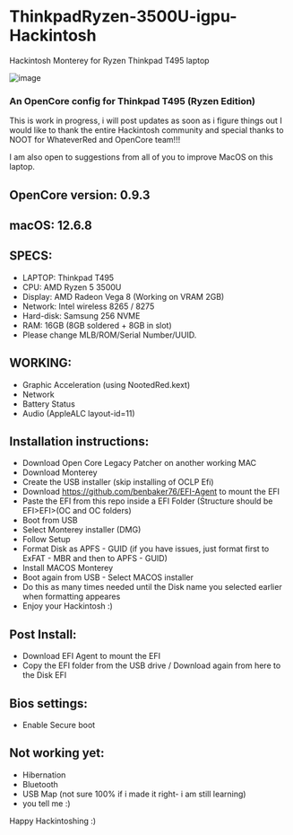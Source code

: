 # ThinkpadRyzen-3500U-igpu-Hackintosh
Hackintosh Monterey for Ryzen Thinkpad T495 laptop

![image](https://github.com/kefrulz/ThinkpadRyzen-3500U-igpu-Hackintosh/assets/9220848/f760539f-fe7f-4be9-85af-c284438a6f6e)


### An OpenCore config for Thinkpad T495 (Ryzen Edition) ###
This is work in progress, i will post updates as soon as i figure things out
I would like to thank the entire Hackintosh community and special thanks to NOOT for WhateverRed and OpenCore team!!!

I am also open to suggestions from all of you to improve MacOS on this laptop.

## OpenCore version: 0.9.3 ##

## macOS: 12.6.8 ##

## SPECS: ##
* LAPTOP: Thinkpad T495
* CPU: AMD Ryzen 5 3500U
* Display: AMD Radeon Vega 8 (Working on VRAM 2GB)
* Network: Intel wireless 8265 / 8275
* Hard-disk: Samsung 256 NVME
* RAM: 16GB (8GB soldered + 8GB in slot)
* Please change MLB/ROM/Serial Number/UUID.

## WORKING: ##
* Graphic Acceleration (using NootedRed.kext)
* Network
* Battery Status
* Audio (AppleALC layout-id=11)

## Installation instructions: ##
* Download Open Core Legacy Patcher on another working MAC
* Download Monterey
* Create the USB installer (skip installing of OCLP Efi)
* Download https://github.com/benbaker76/EFI-Agent to mount the EFI
* Paste the EFI from this repo inside a EFI Folder (Structure should be EFI>EFI>(OC and OC folders)
* Boot from USB
* Select Monterey installer (DMG)
* Follow Setup
* Format Disk as APFS - GUID (if you have issues, just format first to ExFAT - MBR and then to APFS - GUID)
* Install MACOS Monterey
* Boot again from USB - Select MACOS installer
* Do this as many times needed until the Disk name you selected earlier when formatting appeares
* Enjoy your Hackintosh :)

## Post Install: ##
* Download EFI Agent to mount the EFI
* Copy the EFI folder from the USB drive / Download again from here to the Disk EFI


## Bios settings: ##
* Enable Secure boot


## Not working yet: ##
* Hibernation
* Bluetooth
* USB Map (not sure 100% if i made it right- i am still learning)
* you tell me :)

Happy Hackintoshing :)
